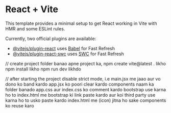 # React + Vite

This template provides a minimal setup to get React working in Vite with HMR and some ESLint rules.

Currently, two official plugins are available:

- [@vitejs/plugin-react](https://github.com/vitejs/vite-plugin-react/blob/main/packages/plugin-react/README.md) uses [Babel](https://babeljs.io/) for Fast Refresh
- [@vitejs/plugin-react-swc](https://github.com/vitejs/vite-plugin-react-swc) uses [SWC](https://swc.rs/) for Fast Refresh

// create project
folder banao apne project ka,
npm create vite@latest . likho
npm install likho
npm run dev likhdo

// after starting the project
disable strict mode, i.e main.jsx me jaao aur vo dono ko band kardo
app.jsx ko poori clear kardo
components naam ka folder banado
app.css aur index.css ko comment kardo
bootstrap use karna ho to index.html me bootstrap ki link paste kardo
aur koi third party use karna ho to usko paste kardo index.html me (icon)
jitna ho sake components ko reuse karo